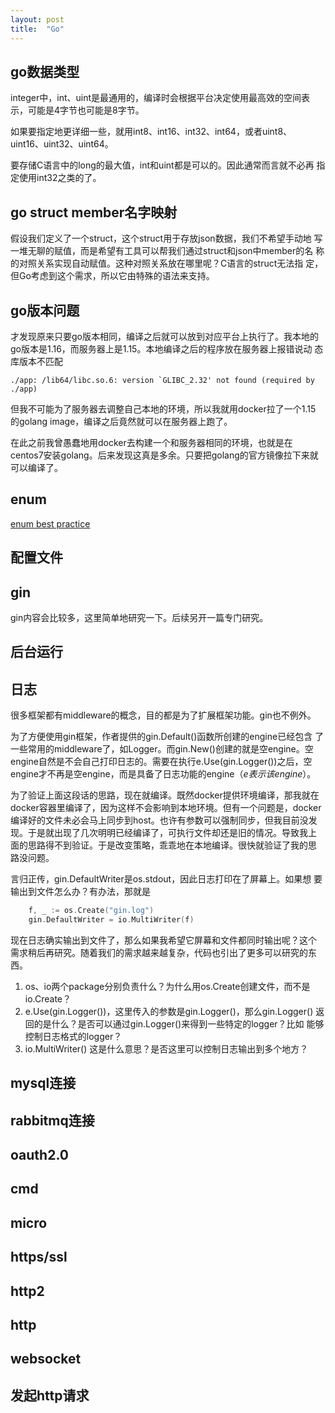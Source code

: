 ```yaml
---
layout: post
title:  "Go"
---
```


## go数据类型

integer中，int、uint是最通用的，编译时会根据平台决定使用最高效的空间表
示，可能是4字节也可能是8字节。

如果要指定地更详细一些，就用int8、int16、int32、int64，或者uint8、
uint16、uint32、uint64。

要存储C语言中的long的最大值，int和uint都是可以的。因此通常而言就不必再
指定使用int32之类的了。

## go struct member名字映射

假设我们定义了一个struct，这个struct用于存放json数据，我们不希望手动地
写一堆无聊的赋值，而是希望有工具可以帮我们通过struct和json中member的名
称的对照关系实现自动赋值。这种对照关系放在哪里呢？C语言的struct无法指
定，但Go考虑到这个需求，所以它由特殊的语法来支持。

## go版本问题

才发现原来只要go版本相同，编译之后就可以放到对应平台上执行了。我本地的
go版本是1.16，而服务器上是1.15。本地编译之后的程序放在服务器上报错说动
态库版本不匹配

```
./app: /lib64/libc.so.6: version `GLIBC_2.32' not found (required by ./app)
```

但我不可能为了服务器去调整自己本地的环境，所以我就用docker拉了一个1.15
的golang image，编译之后竟然就可以在服务器上跑了。

在此之前我曾愚蠢地用docker去构建一个和服务器相同的环境，也就是在
centos7安装golang。后来发现这真是多余。只要把golang的官方镜像拉下来就
可以编译了。

## enum

[enum best practice](https://yourbasic.org/golang/iota/)

## 配置文件

## gin

gin内容会比较多，这里简单地研究一下。后续另开一篇专门研究。

## 后台运行

## 日志

很多框架都有middleware的概念，目的都是为了扩展框架功能。gin也不例外。

为了方便使用gin框架，作者提供的gin.Default()函数所创建的engine已经包含
了一些常用的middleware了，如Logger。而gin.New()创建的就是空engine。空
engine自然是不会自己打印日志的。需要在执行e.Use(gin.Logger())之后，空
engine才不再是空engine，而是具备了日志功能的engine（*e表示该engine*）。

为了验证上面这段话的思路，现在就编译。既然docker提供环境编译，那我就在
docker容器里编译了，因为这样不会影响到本地环境。但有一个问题是，docker
编译好的文件未必会马上同步到host。也许有参数可以强制同步，但我目前没发
现。于是就出现了几次明明已经编译了，可执行文件却还是旧的情况。导致我上
面的思路得不到验证。于是改变策略，乖乖地在本地编译。很快就验证了我的思
路没问题。

言归正传，gin.DefaultWriter是os.stdout，因此日志打印在了屏幕上。如果想
要输出到文件怎么办？有办法，那就是

```go
	f, _ := os.Create("gin.log")
	gin.DefaultWriter = io.MultiWriter(f)
```

现在日志确实输出到文件了，那么如果我希望它屏幕和文件都同时输出呢？这个
需求稍后再研究。随着我们的需求越来越复杂，代码也引出了更多可以研究的东
西。

1. os、io两个package分别负责什么？为什么用os.Create创建文件，而不是
   io.Create？
2. e.Use(gin.Logger())，这里传入的参数是gin.Logger()，那么gin.Logger()
   返回的是什么？是否可以通过gin.Logger()来得到一些特定的logger？比如
   能够控制日志格式的logger？
3. io.MultiWriter() 这是什么意思？是否这里可以控制日志输出到多个地方？

## mysql连接

## rabbitmq连接

## oauth2.0

## cmd

## micro

## https/ssl

## http2

## http

## websocket

## 发起http请求
